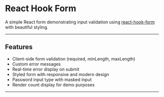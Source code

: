 # React Hook Form 

A simple React form demonstrating input validation using [react-hook-form](https://react-hook-form.com/) with beautiful styling.

---

## Features

- Client-side form validation (required, minLength, maxLength)
- Custom error messages
- Real-time error display on submit
- Styled form with responsive and modern design
- Password input type with masked input
- Render count display for demo purposes

---

